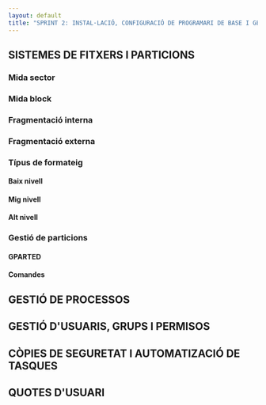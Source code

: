 ```yaml
---
layout: default
title: "SPRINT 2: INSTAL·LACIÓ, CONFIGURACIÓ DE PROGRAMARI DE BASE I GESTIÓ DE FITXERS"
---
```


## SISTEMES DE FITXERS I PARTICIONS
### Mida sector
### Mida block
### Fragmentació interna
### Fragmentació externa
### Típus de formateig
#### Baix nivell
#### Mig nivell
#### Alt nivell
### Gestió de particions
#### GPARTED
#### Comandes

## GESTIÓ DE PROCESSOS
## GESTIÓ D'USUARIS, GRUPS I PERMISOS
## CÒPIES DE SEGURETAT I AUTOMATIZACIÓ DE TASQUES
## QUOTES D'USUARI


